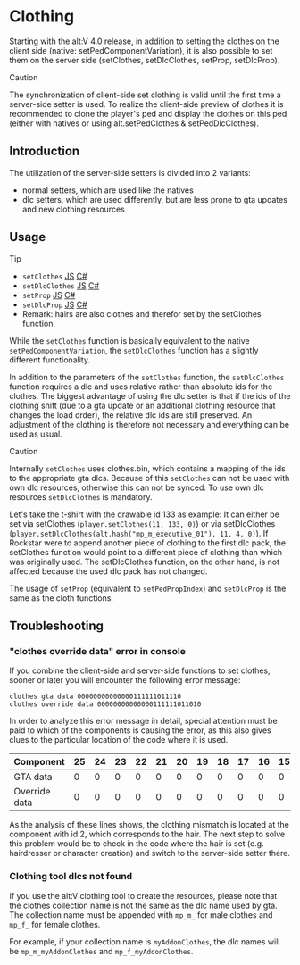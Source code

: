 ﻿# Clothing

Starting with the alt:V 4.0 release, in addition to setting the clothes on the client side (native: setPedComponentVariation), it is also possible to set them on the server side (setClothes, setDlcClothes, setProp, setDlcProp).

> [!CAUTION]
> The synchronization of client-side set clothing is valid until the first time a server-side setter is used. To realize the client-side preview of clothes it is recommended to clone the player's ped and display the clothes on this ped (either with natives or using alt.setPedClothes & setPedDlcClothes).

## Introduction

The utilization of the server-side setters is divided into 2 variants:
- normal setters, which are used like the natives
- dlc setters, which are used differently, but are less prone to gta updates and new clothing resources

## Usage

> [!TIP]
> - `setClothes` [JS](https://docs.altv.mp/js/api/alt-server.Player.html#_altmp_altv_types_alt_server_Player_setClothes) [C#](https://docs.altv.mp/cs/api/AltV.Net.Elements.Entities.IPlayer.html#AltV_Net_Elements_Entities_IPlayer_SetClothes_System_Byte_System_UInt16_System_Byte_System_Byte_)
> - `setDlcClothes` [JS](https://docs.altv.mp/js/api/alt-server.Player.html#_altmp_altv_types_alt_server_Player_setDlcClothes) [C#](https://docs.altv.mp/cs/api/AltV.Net.Elements.Entities.IPlayer.html#AltV_Net_Elements_Entities_IPlayer_SetDlcClothes_System_Byte_System_UInt16_System_Byte_System_Byte_System_UInt32_)
> - `setProp` [JS](https://docs.altv.mp/js/api/alt-server.Player.html#_altmp_altv_types_alt_server_Player_setProp) [C#](https://docs.altv.mp/cs/api/AltV.Net.Elements.Entities.IPlayer.html#AltV_Net_Elements_Entities_IPlayer_SetProps_System_Byte_System_UInt16_System_Byte_)
> - `setDlcProp` [JS](https://docs.altv.mp/js/api/alt-server.Player.html#_altmp_altv_types_alt_server_Player_setDlcProp) [C#](https://docs.altv.mp/cs/api/AltV.Net.Elements.Entities.IPlayer.html#AltV_Net_Elements_Entities_IPlayer_SetDlcProps_System_Byte_System_UInt16_System_Byte_System_UInt32_)
> - Remark: hairs are also clothes and therefor set by the setClothes function.

While the `setClothes` function is basically equivalent to the native `setPedComponentVariation`, the `setDlcClothes` function has a slightly different functionality.

In addition to the parameters of the `setClothes` function, the `setDlcClothes` function requires a dlc and uses relative rather than absolute ids for the clothes.
The biggest advantage of using the dlc setter is that if the ids of the clothing shift (due to a gta update or an additional clothing resource that changes the load order), the relative dlc ids are still preserved. An adjustment of the clothing is therefore not necessary and everything can be used as usual.

> [!CAUTION]
> Internally `setClothes` uses clothes.bin, which contains a mapping of the ids to the appropriate gta dlcs. Because of this `setClothes` can not be used with own dlc resources, otherwise this can not be synced. To use own dlc resources `setDlcClothes` is mandatory.

Let's take the t-shirt with the drawable id 133 as example:
It can either be set via setClothes (`player.setClothes(11, 133, 0)`) or via setDlcClothes (`player.setDlcClothes(alt.hash("mp_m_executive_01"), 11, 4, 0)`).
If Rockstar were to append another piece of clothing to the first dlc pack, the setClothes function would point to a different piece of clothing than which was originally used.
The setDlcClothes function, on the other hand, is not affected because the used dlc pack has not changed.

The usage of `setProp` (equivalent to `setPedPropIndex`) and `setDlcProp` is the same as the cloth functions.

## Troubleshooting

### "clothes override data" error in console

If you combine the client-side and server-side functions to set clothes, sooner or later you will encounter the following error message:

```
clothes gta data 00000000000000111111011110
clothes override data 00000000000000111111011010
```

In order to analyze this error message in detail, special attention must be paid to which of the components is causing the error, as this also gives clues to the particular location of the code where it is used.

| Component | 25 | 24 | 23 | 22 | 21 | 20 | 19 | 18 | 17 | 16 | 15 | 14 | 13 | 12 | 11 | 10 | 9 | 8 | 7 | 6 | 5 | 4 | 3 | 2 | 1 | 0 |
| --------- | -- | -- | -- | -- | -- | -- | -- | -- | -- | -- | -- | -- | -- | -- | -- | -- | - | - | - | - | - | - | - | - | - | - |
| GTA data | 0 | 0 | 0 | 0 | 0 | 0 | 0 | 0 | 0 | 0 | 0 | 0 | 0 | 0 | 1 | 1 | 1 | 1 | 1 | 1 | 0 | 1 | 1 | 1 | 1 | 0 |
| Override data | 0 | 0 | 0 | 0 | 0 | 0 | 0 | 0 | 0 | 0 | 0 | 0 | 0 | 0 | 1 | 1 | 1 | 1 | 1 | 1 | 0 | 1 | 1 | 0 | 1 | 0 |

As the analysis of these lines shows, the clothing mismatch is located at the component with id 2, which corresponds to the hair.
The next step to solve this problem would be to check in the code where the hair is set (e.g. hairdresser or character creation) and switch to the server-side setter there.

### Clothing tool dlcs not found

If you use the alt:V clothing tool to create the resources, please note that the clothes collection name is not the same as the dlc name used by gta. The collection name must be appended with `mp_m_` for male clothes and `mp_f_` for female clothes.

For example, if your collection name is `myAddonClothes`, the dlc names will be `mp_m_myAddonClothes` and `mp_f_myAddonClothes`.